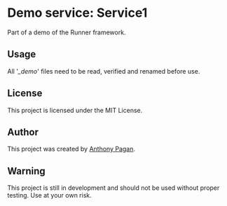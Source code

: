 # Demo service: Service1

Part of a demo of the Runner framework.

## Usage

All '*_demo*' files need to be read, verified and renamed before use.

## License

This project is licensed under the MIT License.

## Author

This project was created by [Anthony Pagan](https://github.com/get-tony).

## Warning

This project is still in development and should not be used without proper testing.
Use at your own risk.
